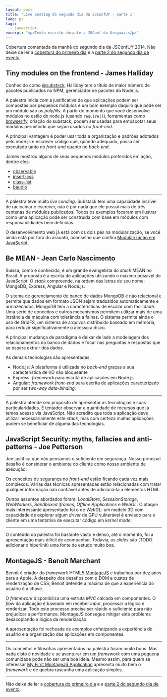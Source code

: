 ```yaml
---
layout: post
title: 'Live posting do segundo dia da JSConfUY - parte 1'
lang: pt
tags:
  - javascript
excerpt: "<p>Texto escrito durante a JSConf do Uruguai.</p>"
---
```


Cobertura comentada da manhã do segundo dia da JSConfUY 2014. Não deixe de ler a [cobertura do primeiro dia](primeiro-dia-jsconf-uy.html) e a [parte 2 do segundo dia de evento](segundo-dia-jsconf-uy-parte-2.html).

## Tiny modules on the frontend - James Halliday

Conhecido como [@substack](https://twitter.com/substack), Halliday tem o título de maior número de pacotes publicados no NPM, gerenciador de pacotes do Node.js.

A palestra inicia com a justificativa de que aplicações podem ser compostas por pequenos módulos e um bom exemplo daquilo que pode ser um módulo são os *polyfills*. A partir do momento que você desenvolve módulos no estilo do node.js (usando `require()`), ferramentas como [browserify](https://github.com/substack/node-browserify), criação do substack, podem ser usadas para empacotar seus módulos permitindo que sejam usados no *front-end*.

A principal vantagem é poder usar toda a organização e padrões adotados pelo node.js e escrever código que, quando adequado, possa ser executado tanto no *front-end* quanto no *back-end*.

James mostrou alguns de seus pequenos módulos preferidos em ação, dentre eles:

- [observable](https://www.npmjs.org/package/observable)
- [insert-css](https://www.npmjs.org/package/insert-css)
- [class-list](https://www.npmjs.org/package/class-list)
- [baudio](https://www.npmjs.org/package/baudio)

--------

A palestra teve muito *live conding*. Substack tem uma capacidade incrível de raciocinar e escrever, não é por nada que ele possui mais de três centenas de módulos publicados. Todos os exemplos focaram em ilustrar como uma aplicação pode ser construída com base em módulos com responsabildiades bem definidas.

O desenvolvimento web já está com os dois pés na modularização, se você ainda está por fora do assunto, aconselho que confira [Modularização em JavaScript](http://tableless.com.br/modularizacao-em-javascript).


## Be MEAN - Jean Carlo Nascimento

Suissa, como é conhecido, é um grande evangelista do *stack* MEAN no Brasil. A proposta é a escrita de aplicações utilizando o máximo possível de JavaScript. O *stack* compreende, na ordem das letras de seu nome: MongoDB, Express, Angular e Node.js.

O sitema de gerenciamento de banco de dados MongoDB é não relacional e permite que dados em formato JSON sejam traduzidos automaticamente e armazenados. MongoDB tem a características de escalar com facilidade. Uma série de conceitos e outros mecanismos permitem utilizar mais de uma instância de máquina com tolerância a falhas. O sistema permite ainda o uso de GridFS, um sistema de arquivos distribuído baseado em mémoria, para reduzir significativamente o acesso a disco.

A principal mudança de paradigma é deixar de lado a modelagem dos relacionamentos do banco de dados e focar nas perguntas e respostas que se espera extrair dos dados.

As demais tecnologias são apresentadas.

- Node.js:  A plataforma  é utilizada no *back-end* graças a sua característica de I/O não bloqueante
- Express: *framework* para escrita de aplicações em Node.js
- Angular: *framework front-end* para escrita de aplicações caracterizado por ser *two-way data-binding*.

-------

A palestra atende seu propósito de apresentar as tecnologias e suas particularidades. É tentador observar a quantidade de recursos que já temos acesso via JavaScript. Não acredito que toda a aplicação deve utilizar necessariamente este *stack*, mas com certeza muitas aplicações podem se beneficiar de alguma das tecnologias.

## JavaScript Security: myths, fallacies and anti-patterns - Joe Petterson

Joe justifica que não pensamos o suficiente em segurança. Nosso principal desafio é considerar o ambiente do cliente como nosso ambiente de execução.

Os conceitos de segurança no *front-end* estão ficando cada vez mais complexos. Várias das técnicas apresentadas estão relacionadas com tratar qualquer informação não confiável antes de adicioná-la a elementos HTML.

Outros assuntos abordados foram: *LocalStore*, *SesssionStorage*, *WebWorkers*, *Sandboxed iframes*, *Offline Applications* e *WebGL*. O ataque mais interessante apresentado foi o de *WebGL*: um modelo 3D com capacidade de explorar algum *driver* de GPU vulnerável é enviado para o cliente em uma tentativa de executar código em *kernel mode*.

-----

O conteúdo da palestra foi bastante vasto e denso, até o momento, foi a apresentação mais difícil de acompanhar. Todavia, os *slides* são (TODO: adicionar o hiperlink) uma fonte de estudo muito boa.


## MontageJS - Benoit Marchant

Benoit é criador do *framework* HTML5 [MontageJS](http://montagejs.org) e trabalhou por dez anos para a Apple. A despeito dos desafios com o DOM e custos de renderização de CSS, Benoit defende a máxima de que a experiência do usuário é a chave.

O *framework* disponibiliza uma estruta *MVC* calcada em componentes. O *flow* da aplicação é baseado em receber *input*, processar a lógica e renderizar. Todo este processo precisa ser rápido o suficiente para não prejudicar a performance. MontageJS consegue mitigar este problema desacoplando a lógica da renderização.

A apresentação foi recheada de exemplos enfatizando a experiência do usuário e a organização das aplicações em componentes.

------------

Os conceitos e filosofias apresentados na palestra foram muito bons. Mas nada disto é novidade e se aventurar em um *framework* com uma pequena comunidade pode não ser uma boa ideia. Mesmo assim, para quem se interessar [My First MontageJS Application](http://renaun.com/blog/2013/05/my-first-montagejs-application) apresenta muito bem o *framework* e de quebra rascunha uma aplicação simples.

------------

Não deixe de ler a [cobertura do primeiro dia](primeiro-dia-jsconf-uy.html) e a [parte 2 do segundo dia de evento](segundo-dia-jsconf-uy-parte-2.html).
